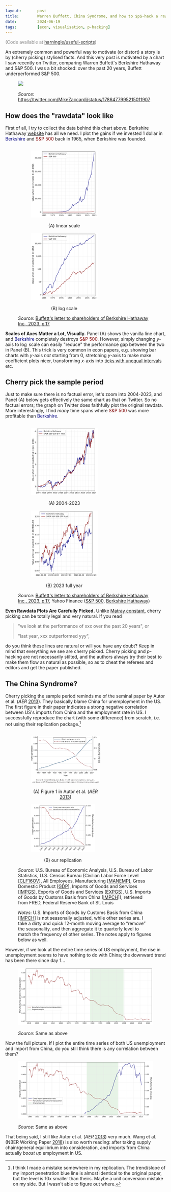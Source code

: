```yaml
---
layout:       post
title:        Warren Buffett, China Syndrome, and how to $p$-hack a rawdata plot
date:         2024-06-19
tags:         [econ, visualisation, p-hacking]
---
```


<p><font color="#828282">(Code available at <a href="https://github.com/harningle/useful-scripts/blob/main/p_hacking/index_line_chart.py">harningle/useful-scripts</a>)</font></p>


An extremely common and powerful way to motivate (or distort) a story is by (cherry picking) stylised facts. And this very post is motivated by a chart I saw recently on Twitter, comparing Warren Buffett's Berkshire Hathaway and S&P 500. I was a bit shocked: over the past 20 years, Buffett underperformed S&P 500.

<figure>
    <img src="https://pbs.twimg.com/media/GMrYPrPWwAAazrt?format=png">
    <p><i>Source</i>: <a href="https://twitter.com/MikeZaccardi/status/1786477995215011907">https://twitter.com/MikeZaccardi/status/1786477995215011907</a></p>
</figure>

## How does the "rawdata" look like

First of all, I try to collect the data behind this chart above. Berkshire Hathaway [website](https://www.berkshirehathaway.com/letters/2023ltr.pdf) has all we need. I plot the gains if we invested 1 dollar in <font color="#000080">Berkshire</font> and <font color="#800000">S&P 500</font> back in 1965, when Berkshire was founded.

<figure>
    <figure style="display: inline-block; width: 49.5%; margin-bottom: 0;">
        <img src="https://github.com/harningle/useful-scripts/raw/main/p_hacking/figure/brk_spx.svg">
        <p style="text-align: center; margin-bottom: 0;">(A) linear scale</p>
    </figure>
    <figure style="display: inline-block; width: 49.5%; margin-bottom: 0;">
        <img src="https://github.com/harningle/useful-scripts/raw/main/p_hacking/figure/brk_spx_log.svg">
        <p style="text-align: center; margin-bottom: 0;">(B) log scale</p>
    </figure>
    <p><i>Source</i>: <a href="https://www.berkshirehathaway.com/letters/2023ltr.pdf">Buffett's letter to shareholders of Berkshire Hathaway Inc., 2023, p.17</a></p>
</figure>

**Scales of Axes Matter a Lot, Visually.** Panel (A) shows the vanilla line chart, and <font color="#000080">Berkshire</font> completely destroys <font color="#800000">S&P 500</font>. However, simply changing $y$-axis to $\log$ scale can easily "reduce" the performance gap between the two in Panel (B). This trick is very common in econ papers, e.g. showing bar charts with $y$-axis *not* starting from $0$, stretching $y$-axis to make make coefficient plots nicer, transforming $x$-axis into [ticks with unequal intervals](https://junkcharts.typepad.com/junk_charts/2023/01/if-you-blink-youd-miss-this-axis-trick.html) etc.


## Cherry pick the sample period

Just to make sure there is no factual error, let's zoom into 2004-2023, and Panel (A) below gets effectively the same chart as that on Twitter. So no factual errors; the graph on Twitter does faithfully plot the original rawdata. More interestingly, I find *many* time spans where <font color="#800000">S&P 500</font> was more profitable than <font color="#000080">Berkshire</font>.

<figure>
    <figure style="display: inline-block; width: 49.5%; margin-bottom: 0;">
        <img src="https://github.com/harningle/useful-scripts/raw/main/p_hacking/figure/brk_spx_2004_2023.svg">
        <p style="text-align: center; margin-bottom: 0;">(A) 2004-2023</p>
    </figure>
    <figure style="display: inline-block; width: 49.5%; margin-bottom: 0;">
        <img src="https://github.com/harningle/useful-scripts/raw/main/p_hacking/figure/brk_spx_2023.svg">
        <p style="text-align: center; margin-bottom: 0;">(B) 2023 full year</p>
    </figure>
    <p><i>Source</i>: <a href="https://www.berkshirehathaway.com/letters/2023ltr.pdf">Buffett's letter to shareholders of Berkshire Hathaway Inc., 2023, p.17</a>, Yahoo Finance (<a href="https://finance.yahoo.com/quote/SPY/history/">S&P 500</a>, <a href="https://finance.yahoo.com/quote/BRK-A/history/">Berkshire Hathaway</a>)</p>
</figure>

**Even Rawdata Plots Are Carefully Picked.** Unlike [Matray constant](http://localhost:4000/2024/06/03/why-dont-you-do-a-phd.html), cherry picking can be totally legal and very natural. If you read

> "we look at the performance of xxx over the past 20 years", or
> 
> "last year, xxx outperformed yyy",

do you think these lines are natural or will you have any doubt? Keep in mind that everything we see are cherry picked. Cherry picking and $p$-hacking are not necessarily stilted, and the authors always try their best to make them flow as natural as possible, so as to cheat the referees and editors and get the paper published.


## The China Syndrome?

Cherry picking the sample period reminds me of the seminal paper by Autor et al. (*AER* [2013](https://doi.org/10.1257/aer.103.6.2121)). They basically blame China for unemployment in the US. The first figure in their paper indicates a strong negative correlation between US's imports from China and the employment rate in US. I successfully reproduce the chart (with some difference) from scratch, i.e. not using their replication package.[^mistake]

[^mistake]: I think I made a mistake somewhere in my replication. The trend/slope of my import penetration blue line is almost identical to the original paper, but the level is 10x smaller than theirs. Maybe a unit conversion mistake on my side. But I wasn't able to figure out where.

<figure>
    <figure style="display: inline-block; width: 51.5%; margin-bottom: 0;">
        <img src="https://github.com/harningle/useful-scripts/raw/main/p_hacking/figure/adh2013.svg">
        <p style="text-align: center; margin-bottom: 0;">(A) Figure 1 in Autor et al. (<i>AER</i> <a href="https://doi.org/10.1257/aer.103.6.2121">2013</a>)</p>
    </figure>
    <figure style="display: inline-block; width: 47.5%; margin-bottom: 0;">
        <img src="https://github.com/harningle/useful-scripts/raw/main/p_hacking/figure/adh2013_own.svg">
        <p style="text-align: center; margin-bottom: 0;">(B) our replication</p>
    </figure>
    <p style="margin-bottom: 0px;"><i>Source</i>: U.S. Bureau of Economic Analysis, U.S. Bureau of Labor Statistics, U.S. Census Bureau (Civilian Labor Force Level [<a href="https://fred.stlouisfed.org/series/CLF16OV">CLF16OV</a>], All Employees, Manufacturing [<a href="https://fred.stlouisfed.org/series/MANEMP">MANEMP</a>], Gross Domestic Product [<a href="https://fred.stlouisfed.org/series/GDP">GDP</a>], Imports of Goods and Services [<a href="https://fred.stlouisfed.org/series/IMPGS">IMPGS</a>], Exports of Goods and Services [<a href="https://fred.stlouisfed.org/series/EXPGS">EXPGS</a>], U.S. Imports of Goods by Customs Basis from China [<a href="https://fred.stlouisfed.org/series/IMPCH">IMPCH</a>]), retrieved from FRED, Federal Reserve Bank of St. Louis</p>
    <p><i>Notes</i>: U.S. Imports of Goods by Customs Basis from China [<a href="https://fred.stlouisfed.org/series/IMPCH">IMPCH</a>] is not seasonally adjusted, while other series are. I take a dirty and quick 12-month moving average to “remove” the seasonality, and then aggregate it to quarterly level to match the frequency of other series. The notes apply to figures below as well.</p>
</figure>

However, if we look at the entire time series of US employment, the rise in unemployment seems to have nothing to do with China; the downward trend has been there since day 1...

<figure>
    <img src="https://github.com/harningle/useful-scripts/raw/main/p_hacking/figure/adh2013_own_manu.svg">
    <p style="margin-bottom: 0px;"><i>Source</i>: Same as above</p>
</figure>

Now the full picture. If I plot the entire time series of both US unemployment and import from China, do you still think there is any correlation between them?

<figure>
    <img src="https://github.com/harningle/useful-scripts/raw/main/p_hacking/figure/adh2013_own_full.svg">
    <p style="margin-bottom: 0px;"><i>Source</i>: Same as above</p>
</figure>

That being said, I still like Autor et al. (*AER* [2013](https://doi.org/10.1257/aer.103.6.2121)) very much. Wang et al. (NBER Working Paper [2018](https://www.nber.org/papers/w24886)) is also worth reading: after taking supply chain/general equilibrium into consideration, and imports from China actually *boost up* employment in US.
